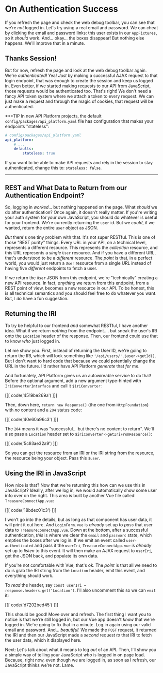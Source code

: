 # On Authentication Success

If you refresh the page and check the web debug toolbar, you can see that we're
*not* logged in. Let's try using a real email and password. We can cheat by
clicking the email and password links: this user exists in our `AppFixtures`, so
it *should* work. And... okay... the boxes disappear! But nothing else happens.
We'll improve that in a minute.

## Thanks Session!

But for now, refresh the page and look at the web debug toolbar again. We're
*authenticated*! Yea! *Just* by making a successful AJAX request to that login
endpoint, that was enough to create the session and keep us logged in. Even better,
if we started making requests to our API from JavaScript, those requests would be
authenticated too. That's right! We don't need a fancy API token system where we
attach a token to every request. We can just make a request and through the magic
of cookies, that request will be authenticated.

***TIP
In new API Platform projects, the default `config/packages/api_platform.yaml` file
has configuration that makes your endpoints "stateless":

```yml
# config/packages/api_platform.yaml
api_platform:
    # ...
    defaults:
        stateless: true
```

If you want to be able to make API requests and rely in the session to stay authenticated,
change this to: `stateless: false`.
***

## REST and What Data to Return from our Authentication Endpoint?

So, logging in *worked*... but nothing happened on the page. What *should*
we do after authentication? Once again, it doesn't really matter. If you're writing
your auth system for your own JavaScript, you should do whatever is useful
for your frontend. We're currently returning the `user` id. But we *could*, if we
wanted, return the entire `user` object as JSON.

*But* there's one tiny problem with that. It's not super RESTful. This is one of
those "REST purity" things. Every URL in your API, on a technical level, represents
a different resource. This represents the *collection* resource, and this URL
represents a *single* `User` resource. And if you have a different URL, that's
understood to be a *different* resource. The *point* is that, in a perfect world,
you would just return a `User` resource from a single URL instead of having five
*different* endpoints to fetch a user.

If we return the `User` JSON from this endpoint, we're "technically" creating
a new API resource. In fact, *anything* we return from this endpoint, from a REST
point of view, becomes a new resource in our API. To be honest, this is all
technical semantics and you should feel free to do whatever you want. But, I
*do* have a fun suggestion.

## Returning the IRI

To try be helpful to our frontend *and* somewhat RESTful, I have another
idea. What if we return *nothing* from the endpoint.... but sneak the user's IRI
onto the `Location` header of the response. Then, our frontend could use that to
know *who* just logged in.

Let me show you. First, instead of returning the User ID, we're going to return the
IRI, which will look something like `'/api/users/'.$user->getId()`. But I don't want to hard code
that because we could potentially change the URL in the future. I'd rather have API
Platform *generate* that *for* me.

And fortunately, API Platform gives us an autowireable service to do that! Before
the optional argument, add a new argument type-hinted with `IriConverterInterface`
and call it `$iriConverter`:

[[[ code('4519be269a') ]]]

Then, down here, `return new Response()` (the one from `HttpFoundation`) with *no*
content and a `204` status code:

[[[ code('40e60a96c3') ]]]

The `204` means it was "successful... but there's no content to return". We'll also
pass a `Location` header set to `$iriConverter->getIriFromResource()`:

[[[ code('5c93ae32a9') ]]]

So you can get the resource from an IRI or the IRI string from the resource,
the resource being your object. Pass this `$user`.

## Using the IRI in JavaScript

How nice is that? Now that we're returning this how can we use this in JavaScript?
Ideally, after we log in, we would automatically show some user info over on the right.
This area is built by another Vue file called `TreasureConnectApp.vue`:

[[[ code('18bdec01c3') ]]]

I won't go into the details, but as long as that component has user data, it will
print it out here. *And* `LoginForm.vue` is *already* set up to *pass* that user
data to `TreasureConnectApp.vue`. Down at the bottom, after a successful
authentication, *this* is where we clear the `email` and `password` state,
which empties the boxes after we log in. If we emit an event called
`user-authenticated` and pass it the `userIri`, `TreasureConnectApp.vue`
is *already* set up to *listen* to this event. It will then make an AJAX request to
`userIri`, get the JSON back, and populate its own data.

If you're not comfortable with Vue, that's ok. The *point* is that all we need to
do is grab the IRI string from the `Location` header, emit this event, and everything
should work.

To *read* the header, say `const userIri = response.headers.get('Location')`.
I'll also uncomment this so we can `emit` it:

[[[ code('d7202bed45') ]]]

This should be good! Move over and refresh. The first thing I want you to
notice is that we're still logged in, but our Vue app doesn't *know* that we're
logged in. We're going to fix that in a minute. Log in again using our
valid email and password. And... *beautiful*! We made the `POST` request, it returned
the IRI and then our JavaScript made a *second* request *to* that IRI to fetch the user
data, which it displayed here.

Next: Let's talk about what it means to log *out* of an API. Then, I'll show you a
simple way of telling your JavaScript *who* is logged in on page load. Because, right
now, even though we are logged in, as soon as I refresh, our JavaScript thinks we're
not. Lame.
